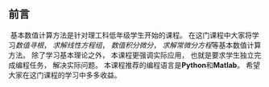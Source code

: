 ## 前言

​	基本数值计算方法是针对理工科低年级学生开始的课程。 在这门课程中大家将学习*数值寻根*， *求解线性方程组*， *数值积分微分*， *求解常微分方程*等基本数值计算方法。 除了学习基本理论之外， 本课程更强调实际应用， 也就是要求学生独立完成编程任务， 解决实际问题。 本课程推荐的编程语言是**Python**和**Matlab**。 希望大家在这门课程的学习中多多收益。 

